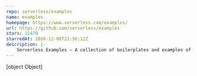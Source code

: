 ```yaml
---
repo: serverless/examples
name: examples
homepage: https://www.serverless.com/examples/
url: https://github.com/serverless/examples
stars: 11479
starredAt: 2016-12-08T21:56:12Z
description: |-
    Serverless Examples – A collection of boilerplates and examples of serverless architectures built with the Serverless Framework on AWS Lambda, Microsoft Azure, Google Cloud Functions, and more.
---
```


[object Object]
